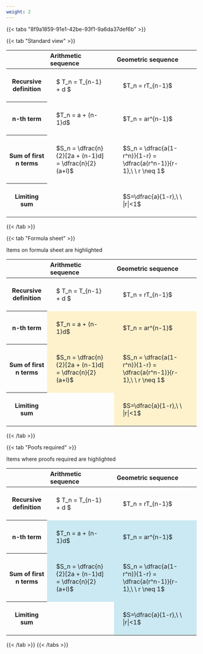 ```yaml
---
weight: 2
---
```


{{< tabs "8f9a1859-91e1-42be-93f1-9a6da37def6b" >}}

{{< tab "Standard view" >}}

<style type="text/css">
#T_ede35 th.col_heading {
  text-align: left;
  font-size: 1em;
}
#T_ede35 td {
  text-align: left;
  font-size: 1em;
  padding: 1.5em;
}
</style>
<table id="T_ede35">
  <thead>
    <tr>
      <th class="blank level0" >&nbsp;</th>
      <th id="T_ede35_level0_col0" class="col_heading level0 col0" >Arithmetic sequence</th>
      <th id="T_ede35_level0_col1" class="col_heading level0 col1" >Geometric sequence</th>
    </tr>
  </thead>
  <tbody>
    <tr>
      <th id="T_ede35_level0_row0" class="row_heading level0 row0" >Recursive definition</th>
      <td id="T_ede35_row0_col0" class="data row0 col0" >$ T_n = T_{n-1} + d $</td>
      <td id="T_ede35_row0_col1" class="data row0 col1" >$T_n = rT_{n-1}$</td>
    </tr>
    <tr>
      <th id="T_ede35_level0_row1" class="row_heading level0 row1" >n-th term</th>
      <td id="T_ede35_row1_col0" class="data row1 col0" >$T_n = a + (n-1)d$</td>
      <td id="T_ede35_row1_col1" class="data row1 col1" >$T_n = ar^{n-1}$</td>
    </tr>
    <tr>
      <th id="T_ede35_level0_row2" class="row_heading level0 row2" >Sum of first n terms</th>
      <td id="T_ede35_row2_col0" class="data row2 col0" >$S_n = \dfrac{n}{2}[2a + (n-1)d] = \dfrac{n}{2}(a+l)$</td>
      <td id="T_ede35_row2_col1" class="data row2 col1" >$S_n = \dfrac{a(1-r^n)}{1-r} = \dfrac{a(r^n-1)}{r-1},\ \  r \neq 1$</td>
    </tr>
    <tr>
      <th id="T_ede35_level0_row3" class="row_heading level0 row3" >Limiting sum</th>
      <td id="T_ede35_row3_col0" class="data row3 col0" ></td>
      <td id="T_ede35_row3_col1" class="data row3 col1" >$S=\dfrac{a}{1-r},\ \ |r|<1$</td>
    </tr>
  </tbody>
</table>
{{< /tab >}}

{{< tab "Formula sheet" >}}

Items on formula sheet are highlighted 
<br>
<style type="text/css">
#T_818ac th.col_heading {
  text-align: left;
  font-size: 1em;
}
#T_818ac td {
  text-align: left;
  font-size: 1em;
  padding: 1.5em;
}
#T_818ac_row0_col0, #T_818ac_row0_col1, #T_818ac_row3_col0 {
  background-color: rgba(0,0,0,0);
}
#T_818ac_row1_col0, #T_818ac_row1_col1, #T_818ac_row2_col0, #T_818ac_row2_col1, #T_818ac_row3_col1 {
  background-color: rgba(255,194,10, 0.2);
}
</style>
<table id="T_818ac">
  <thead>
    <tr>
      <th class="blank level0" >&nbsp;</th>
      <th id="T_818ac_level0_col0" class="col_heading level0 col0" >Arithmetic sequence</th>
      <th id="T_818ac_level0_col1" class="col_heading level0 col1" >Geometric sequence</th>
    </tr>
  </thead>
  <tbody>
    <tr>
      <th id="T_818ac_level0_row0" class="row_heading level0 row0" >Recursive definition</th>
      <td id="T_818ac_row0_col0" class="data row0 col0" >$ T_n = T_{n-1} + d $</td>
      <td id="T_818ac_row0_col1" class="data row0 col1" >$T_n = rT_{n-1}$</td>
    </tr>
    <tr>
      <th id="T_818ac_level0_row1" class="row_heading level0 row1" >n-th term</th>
      <td id="T_818ac_row1_col0" class="data row1 col0" >$T_n = a + (n-1)d$</td>
      <td id="T_818ac_row1_col1" class="data row1 col1" >$T_n = ar^{n-1}$</td>
    </tr>
    <tr>
      <th id="T_818ac_level0_row2" class="row_heading level0 row2" >Sum of first n terms</th>
      <td id="T_818ac_row2_col0" class="data row2 col0" >$S_n = \dfrac{n}{2}[2a + (n-1)d] = \dfrac{n}{2}(a+l)$</td>
      <td id="T_818ac_row2_col1" class="data row2 col1" >$S_n = \dfrac{a(1-r^n)}{1-r} = \dfrac{a(r^n-1)}{r-1},\ \  r \neq 1$</td>
    </tr>
    <tr>
      <th id="T_818ac_level0_row3" class="row_heading level0 row3" >Limiting sum</th>
      <td id="T_818ac_row3_col0" class="data row3 col0" ></td>
      <td id="T_818ac_row3_col1" class="data row3 col1" >$S=\dfrac{a}{1-r},\ \ |r|<1$</td>
    </tr>
  </tbody>
</table>
{{< /tab >}}

{{< tab "Poofs required" >}}

Items where proofs required are highlighted 
<br>
<style type="text/css">
#T_fd619 th.col_heading {
  text-align: left;
  font-size: 1em;
}
#T_fd619 td {
  text-align: left;
  font-size: 1em;
  padding: 1.5em;
}
#T_fd619_row0_col0, #T_fd619_row0_col1, #T_fd619_row3_col0 {
  background-color: rgba(0,0,0,0);
}
#T_fd619_row1_col0, #T_fd619_row1_col1, #T_fd619_row2_col0, #T_fd619_row2_col1, #T_fd619_row3_col1 {
  background-color: rgba(0,150,200, 0.2);
}
</style>
<table id="T_fd619">
  <thead>
    <tr>
      <th class="blank level0" >&nbsp;</th>
      <th id="T_fd619_level0_col0" class="col_heading level0 col0" >Arithmetic sequence</th>
      <th id="T_fd619_level0_col1" class="col_heading level0 col1" >Geometric sequence</th>
    </tr>
  </thead>
  <tbody>
    <tr>
      <th id="T_fd619_level0_row0" class="row_heading level0 row0" >Recursive definition</th>
      <td id="T_fd619_row0_col0" class="data row0 col0" >$ T_n = T_{n-1} + d $</td>
      <td id="T_fd619_row0_col1" class="data row0 col1" >$T_n = rT_{n-1}$</td>
    </tr>
    <tr>
      <th id="T_fd619_level0_row1" class="row_heading level0 row1" >n-th term</th>
      <td id="T_fd619_row1_col0" class="data row1 col0" >$T_n = a + (n-1)d$</td>
      <td id="T_fd619_row1_col1" class="data row1 col1" >$T_n = ar^{n-1}$</td>
    </tr>
    <tr>
      <th id="T_fd619_level0_row2" class="row_heading level0 row2" >Sum of first n terms</th>
      <td id="T_fd619_row2_col0" class="data row2 col0" >$S_n = \dfrac{n}{2}[2a + (n-1)d] = \dfrac{n}{2}(a+l)$</td>
      <td id="T_fd619_row2_col1" class="data row2 col1" >$S_n = \dfrac{a(1-r^n)}{1-r} = \dfrac{a(r^n-1)}{r-1},\ \  r \neq 1$</td>
    </tr>
    <tr>
      <th id="T_fd619_level0_row3" class="row_heading level0 row3" >Limiting sum</th>
      <td id="T_fd619_row3_col0" class="data row3 col0" ></td>
      <td id="T_fd619_row3_col1" class="data row3 col1" >$S=\dfrac{a}{1-r},\ \ |r|<1$</td>
    </tr>
  </tbody>
</table>
{{< /tab >}}
{{< /tabs >}}